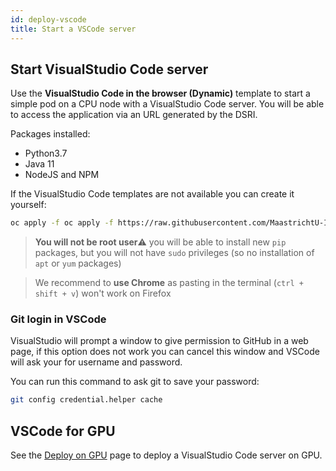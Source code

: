 ```yaml
---
id: deploy-vscode
title: Start a VSCode server
---
```


## Start VisualStudio Code server

Use the **VisualStudio Code in the browser (Dynamic)** template to start a simple pod on a CPU node with a VisualStudio Code server. You will be able to access the application via an URL generated by the DSRI.

Packages installed:

* Python3.7
* Java 11
* NodeJS and NPM

If the VisualStudio Code templates are not available you can create it yourself:

```bash
oc apply -f oc apply -f https://raw.githubusercontent.com/MaastrichtU-IDS/dsri-openshift-applications/main/templates-datascience/template-vscode-dynamic.yml
```

> **You will not be root user**⚠️ you will be able to install new `pip` packages, but you will not have `sudo` privileges (so no installation of `apt` or `yum` packages)

> We recommend to **use Chrome** as pasting in the terminal (`ctrl + shift + v`) won't work on Firefox

### Git login in VSCode

VisualStudio will prompt a window to give permission to GitHub in a web page, if this option does not work you can cancel this window and VSCode will ask your for username and password.

You can run this command to ask git to save your password:

```bash
git config credential.helper cache
```

## VSCode for GPU

See the [Deploy on GPU](/dsri-documentation/docs/deploy-on-gpu) page to deploy a VisualStudio Code server on GPU.